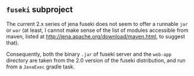## `fuseki` subproject ##


The current 2.x series of jena fuseki does not seem to offer a runnable `jar` or `war` (at least, I cannot make sense of the list of modules accessible from maven, listed at <http://jena.apache.org/download/maven.html>, to suggest that).

Consequently, both the binary `.jar` of fuseki server and the `web-app` directory are taken from the 2.0 version of the fuseki distribution, and run from a `JavaExec` gradle task.


